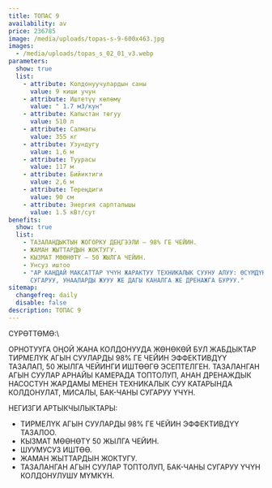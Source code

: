 ```yaml
---
title: ТОПАС 9
availability: av
price: 236785
image: /media/uploads/topas-s-9-600x463.jpg
images:
  - /media/uploads/topas_s_02_01_v3.webp
parameters:
  show: true
  list:
    - attribute: Колдонуучулардын саны
      value: 9 киши учун
    - attribute: Иштетүү көлөмү
      value: " 1.7 м3/кун"
    - attribute: Капыстан төгуу
      value: 510 л
    - attribute: Салмагы
      value: 355 кг
    - attribute: Узундугу
      value: 1,6 м
    - attribute: Туурасы
      value: 117 м
    - attribute: Бийиктиги
      value: 2,6 м
    - attribute: Тереңдиги
      value: 90 см
    - attribute: Энергия сарпталышы
      value: 1.5 кВт/сут
benefits:
  show: true
  list:
    - ТАЗАЛАНДЫКТЫН ЖОГОРКУ ДЕҢГЭЭЛИ – 98% ГЕ ЧЕЙИН.
    - ЖАМАН ЖЫТТАРДЫН ЖОКТУГУ.
    - КЫЗМАТ МӨӨНӨТҮ – 50 ЖЫЛГА ЧЕЙИН.
    - Унсуз иштоо
    - "АР КАНДАЙ МАКСАТТАР ҮЧҮН ЖАРАКТУУ ТЕХНИКАЛЫК СУУНУ АЛУУ: ӨСҮМДҮКТӨРДҮ
      СУГАРУУ, УНААЛАРДЫ ЖУУУ ЖЕ ДАГЫ КАНАЛГА ЖЕ ДРЕНАЖГА БУРУУ."
sitemap:
  changefreq: daily
  disable: false
description: ТОПАС 9
---
```



СҮРӨТТӨМӨ:\

ОРНОТУУГА ОҢОЙ ЖАНА КОЛДОНУУДА ЖӨНӨКӨЙ БУЛ ЖАБДЫКТАР ТИРМЕЛҮК АГЫН СУУЛАРДЫ 98% ГЕ ЧЕЙИН ЭФФЕКТИВДҮҮ ТАЗАЛАП, 50 ЖЫЛГА ЧЕЙИНГИ ИШТӨӨГӨ ЭСЕПТЕЛГЕН.
ТАЗАЛАНГАН АГЫН СУУЛАР АРНАЙЫ КАМЕРАДА ТОПТОЛУП, АНАН ДРЕНАЖДЫК НАСОСТУН ЖАРДАМЫ МЕНЕН ТЕХНИКАЛЫК СУУ КАТАРЫНДА КОЛДОНУЛАТ, МИСАЛЫ, БАК-ЧАНЫ СУГАРУУ ҮЧҮН.

НЕГИЗГИ АРТЫКЧЫЛЫКТАРЫ:

* ТИРМЕЛҮК АГЫН СУУЛАРДЫ 98% ГЕ ЧЕЙИН ЭФФЕКТИВДҮҮ ТАЗАЛОО.
* КЫЗМАТ МӨӨНӨТҮ 50 ЖЫЛГА ЧЕЙИН.
* ШУУМУСУЗ ИШТӨӨ.
* ЖАМАН ЖЫТТАРДЫН ЖОКТУГУ.
* ТАЗАЛАНГАН АГЫН СУУЛАР ТОПТОЛУП, БАК-ЧАНЫ СУГАРУУ ҮЧҮН КОЛДОНУЛУШУ МҮМКҮН.

